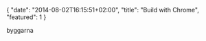 {
   "date": "2014-08-02T16:15:51+02:00",
   "title": "Build with Chrome",
   "featured": 1
}

byggarna
